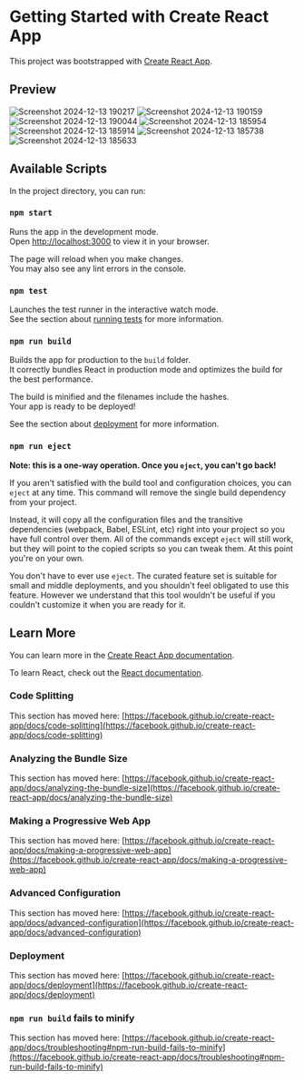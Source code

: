# Getting Started with Create React App

This project was bootstrapped with [Create React App](https://github.com/facebook/create-react-app).

## Preview
![Screenshot 2024-12-13 190217](https://github.com/user-attachments/assets/73e49990-cb1a-4c97-a8f7-765f34ac0e02)
![Screenshot 2024-12-13 190159](https://github.com/user-attachments/assets/14f3e786-4740-49e5-be6b-6e874a5002ea)
![Screenshot 2024-12-13 190044](https://github.com/user-attachments/assets/93d6a169-4f7a-4f8d-ab0f-35d094528bd3)
![Screenshot 2024-12-13 185954](https://github.com/user-attachments/assets/f23d937f-d76f-4932-9577-bd0fc563868d)
![Screenshot 2024-12-13 185914](https://github.com/user-attachments/assets/f0b3c720-f0a2-4dcb-96df-def46e48f2a5)
![Screenshot 2024-12-13 185738](https://github.com/user-attachments/assets/b453346b-2578-455d-bb11-382986829a65)
![Screenshot 2024-12-13 185633](https://github.com/user-attachments/assets/dee20577-e5a1-4e22-91a4-214fd337f2e1)

## Available Scripts

In the project directory, you can run:

### `npm start`

Runs the app in the development mode.\
Open [http://localhost:3000](http://localhost:3000) to view it in your browser.

The page will reload when you make changes.\
You may also see any lint errors in the console.

### `npm test`

Launches the test runner in the interactive watch mode.\
See the section about [running tests](https://facebook.github.io/create-react-app/docs/running-tests) for more information.

### `npm run build`

Builds the app for production to the `build` folder.\
It correctly bundles React in production mode and optimizes the build for the best performance.

The build is minified and the filenames include the hashes.\
Your app is ready to be deployed!

See the section about [deployment](https://facebook.github.io/create-react-app/docs/deployment) for more information.

### `npm run eject`

**Note: this is a one-way operation. Once you `eject`, you can't go back!**

If you aren't satisfied with the build tool and configuration choices, you can `eject` at any time. This command will remove the single build dependency from your project.

Instead, it will copy all the configuration files and the transitive dependencies (webpack, Babel, ESLint, etc) right into your project so you have full control over them. All of the commands except `eject` will still work, but they will point to the copied scripts so you can tweak them. At this point you're on your own.

You don't have to ever use `eject`. The curated feature set is suitable for small and middle deployments, and you shouldn't feel obligated to use this feature. However we understand that this tool wouldn't be useful if you couldn't customize it when you are ready for it.

## Learn More

You can learn more in the [Create React App documentation](https://facebook.github.io/create-react-app/docs/getting-started).

To learn React, check out the [React documentation](https://reactjs.org/).

### Code Splitting

This section has moved here: [https://facebook.github.io/create-react-app/docs/code-splitting](https://facebook.github.io/create-react-app/docs/code-splitting)

### Analyzing the Bundle Size

This section has moved here: [https://facebook.github.io/create-react-app/docs/analyzing-the-bundle-size](https://facebook.github.io/create-react-app/docs/analyzing-the-bundle-size)

### Making a Progressive Web App

This section has moved here: [https://facebook.github.io/create-react-app/docs/making-a-progressive-web-app](https://facebook.github.io/create-react-app/docs/making-a-progressive-web-app)

### Advanced Configuration

This section has moved here: [https://facebook.github.io/create-react-app/docs/advanced-configuration](https://facebook.github.io/create-react-app/docs/advanced-configuration)

### Deployment

This section has moved here: [https://facebook.github.io/create-react-app/docs/deployment](https://facebook.github.io/create-react-app/docs/deployment)

### `npm run build` fails to minify

This section has moved here: [https://facebook.github.io/create-react-app/docs/troubleshooting#npm-run-build-fails-to-minify](https://facebook.github.io/create-react-app/docs/troubleshooting#npm-run-build-fails-to-minify)
